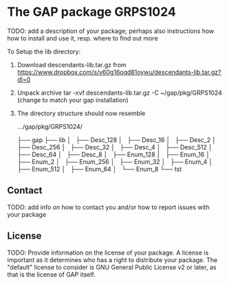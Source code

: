 # The GAP package GRPS1024

TODO: add a description of your package; perhaps also instructions how how to
install and use it, resp. where to find out more

To Setup the lib directory:

1. Download descendants-lib.tar.gz from https://www.dropbox.com/s/v60g16oqd81oywu/descendants-lib.tar.gz?dl=0
2. Unpack archive tar -xvf descendants-lib.tar.gz -C ~/gap/pkg/GRPS1024 (change to match your gap installation)
3. The directory structure should now resemble

	.../gap/pkg/GRPS1024/

	├── gap
	├── lib
	│   ├── Desc_128
	│   ├── Desc_16
	│   ├── Desc_2
	│   ├── Desc_256
	│   ├── Desc_32
	│   ├── Desc_4
	│   ├── Desc_512
	│   ├── Desc_64
	│   ├── Desc_8
	│   ├── Enum_128
	│   ├── Enum_16
	│   ├── Enum_2
	│   ├── Enum_256
	│   ├── Enum_32
	│   ├── Enum_4
	│   ├── Enum_512
	│   ├── Enum_64
	│   └── Enum_8
	└── tst



## Contact

TODO: add info on how to contact you and/or how to report issues with your
package

## License

TODO: Provide information on the license of your package. A license is
important as it determines who has a right to distribute your package. The
"default" license to consider is GNU General Public License v2 or later, as
that is the license of GAP itself.

